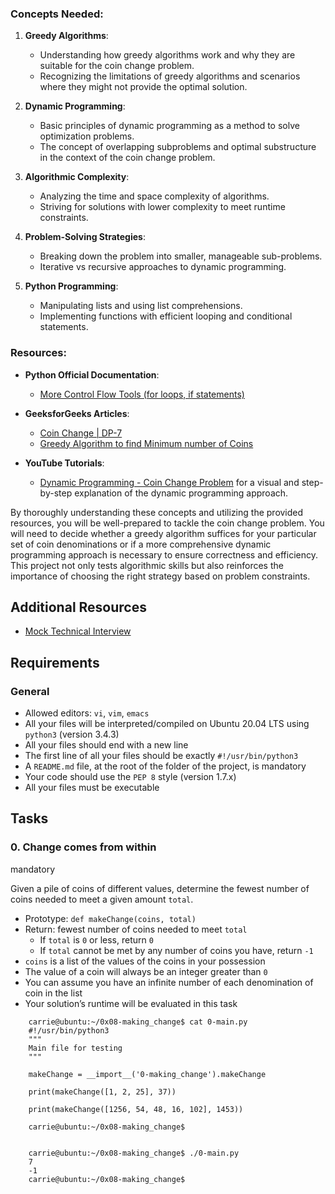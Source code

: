 ### Concepts Needed:

1.  **Greedy Algorithms**:
    
    *   Understanding how greedy algorithms work and why they are suitable for the coin change problem.
    *   Recognizing the limitations of greedy algorithms and scenarios where they might not provide the optimal solution.
2.  **Dynamic Programming**:
    
    *   Basic principles of dynamic programming as a method to solve optimization problems.
    *   The concept of overlapping subproblems and optimal substructure in the context of the coin change problem.
3.  **Algorithmic Complexity**:
    
    *   Analyzing the time and space complexity of algorithms.
    *   Striving for solutions with lower complexity to meet runtime constraints.
4.  **Problem-Solving Strategies**:
    
    *   Breaking down the problem into smaller, manageable sub-problems.
    *   Iterative vs recursive approaches to dynamic programming.
5.  **Python Programming**:
    
    *   Manipulating lists and using list comprehensions.
    *   Implementing functions with efficient looping and conditional statements.

### Resources:

*   **Python Official Documentation**:
    
    *   [More Control Flow Tools (for loops, if statements)](https://docs.python.org/3/tutorial/controlflow.html)
*   **GeeksforGeeks Articles**:
    
    *   [Coin Change | DP-7](https://www.geeksforgeeks.org/coin-change-dp-7/)
    *   [Greedy Algorithm to find Minimum number of Coins](https://www.geeksforgeeks.org/greedy-algorithm-to-find-minimum-number-of-coins/)
*   **YouTube Tutorials**:
    
    *   [Dynamic Programming - Coin Change Problem](https://www.youtube.com/watch?v=jgiZlGzXMBw) for a visual and step-by-step explanation of the dynamic programming approach.

By thoroughly understanding these concepts and utilizing the provided resources, you will be well-prepared to tackle the coin change problem. You will need to decide whether a greedy algorithm suffices for your particular set of coin denominations or if a more comprehensive dynamic programming approach is necessary to ensure correctness and efficiency. This project not only tests algorithmic skills but also reinforces the importance of choosing the right strategy based on problem constraints.

Additional Resources
--------------------

*   [Mock Technical Interview](https://www.youtube.com/watch?v=9BSSIsJ-fWg)

Requirements
------------

### General

*   Allowed editors: `vi`, `vim`, `emacs`
*   All your files will be interpreted/compiled on Ubuntu 20.04 LTS using `python3` (version 3.4.3)
*   All your files should end with a new line
*   The first line of all your files should be exactly `#!/usr/bin/python3`
*   A `README.md` file, at the root of the folder of the project, is mandatory
*   Your code should use the `PEP 8` style (version 1.7.x)
*   All your files must be executable

Tasks
-----

### 0\. Change comes from within

mandatory

Given a pile of coins of different values, determine the fewest number of coins needed to meet a given amount `total`.

*   Prototype: `def makeChange(coins, total)`
*   Return: fewest number of coins needed to meet `total`
    *   If `total` is `0` or less, return `0`
    *   If `total` cannot be met by any number of coins you have, return `-1`
*   `coins` is a list of the values of the coins in your possession
*   The value of a coin will always be an integer greater than `0`
*   You can assume you have an infinite number of each denomination of coin in the list
*   Your solution’s runtime will be evaluated in this task
```
    carrie@ubuntu:~/0x08-making_change$ cat 0-main.py
    #!/usr/bin/python3
    """
    Main file for testing
    """
    
    makeChange = __import__('0-making_change').makeChange
    
    print(makeChange([1, 2, 25], 37))
    
    print(makeChange([1256, 54, 48, 16, 102], 1453))
    
    carrie@ubuntu:~/0x08-making_change$
    

    carrie@ubuntu:~/0x08-making_change$ ./0-main.py
    7
    -1
    carrie@ubuntu:~/0x08-making_change$
